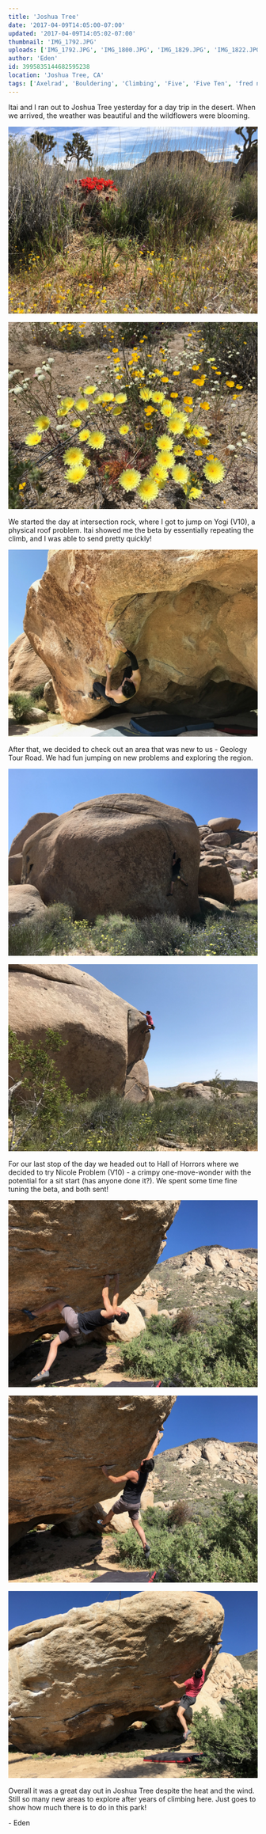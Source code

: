 ```yaml
---
title: 'Joshua Tree'
date: '2017-04-09T14:05:00-07:00'
updated: '2017-04-09T14:05:02-07:00'
thumbnail: 'IMG_1792.JPG'
uploads: ['IMG_1792.JPG', 'IMG_1800.JPG', 'IMG_1829.JPG', 'IMG_1822.JPG', 'IMG_1834.JPG', 'IMG_1825.JPG', 'IMG_1826.JPG', 'IMG_1828.JPG']
author: 'Eden'
id: 3995835144682595238
location: 'Joshua Tree, CA'
tags: ['Axelrad', 'Bouldering', 'Climbing', 'Five', 'Five Ten', 'fred nicole', 'granite', 'Joshua', 'nicole problem', 'Ten', 'Tree', 'v10', 'yogi']
---
```


Itai and I ran out to Joshua Tree yesterday for a day trip in the desert. When we arrived, the weather was beautiful and the wildflowers were blooming.

![](uploads/IMG_1792.JPG)

![](uploads/IMG_1800.JPG)

We started the day at intersection rock, where I got to jump on Yogi (V10), a physical roof problem. Itai showed me the beta by essentially repeating the climb, and I was able to send pretty quickly!

![On my send of Yogi (V10)](uploads/IMG_1829.JPG)

After that, we decided to check out an area that was new to us - Geology Tour Road. We had fun jumping on new problems and exploring the region.

![Itai working on Thin Crack (V10)](uploads/IMG_1822.JPG)

![Me on the Dripper boulder](uploads/IMG_1834.JPG)

For our last stop of the day we headed out to Hall of Horrors where we decided to try Nicole Problem (V10) - a crimpy one-move-wonder with the potential for a sit start (has anyone done it?). We spent some time fine tuning the beta, and both sent!

![](uploads/IMG_1825.JPG)

![Itai sending Nicole Problem (V10)](uploads/IMG_1826.JPG)

![Me too!](uploads/IMG_1828.JPG)

Overall it was a great day out in Joshua Tree despite the heat and the wind. Still so many new areas to explore after years of climbing here. Just goes to show how much there is to do in this park!

\- Eden
